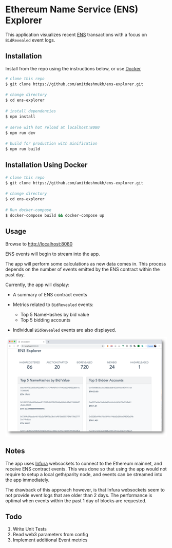 # Ethereum Name Service (ENS) Explorer

This application visualizes recent [ENS](https://ens.domains/) transactions with a focus on `BidRevealed` event logs.

## Installation
Install from the repo using the instructions below, or use [Docker](https://www.docker.com/)

```bash
# clone this repo
$ git clone https://github.com/amitdeshmukh/ens-explorer.git

# change directory
$ cd ens-explorer

# install dependencies
$ npm install

# serve with hot reload at localhost:8080
$ npm run dev

# build for production with minification
$ npm run build

```

## Installation Using Docker

```bash
# clone this repo
$ git clone https://github.com/amitdeshmukh/ens-explorer.git

# change directory
$ cd ens-explorer

# Run docker-compose
$ docker-compose build && docker-compose up

```

## Usage

Browse to [http://localhost:8080](http://localhost:8080)

ENS events will begin to stream into the app.

The app will perform some calculations as new data comes in. This process depends on the number of events emitted by the ENS contract within the past day.

Currently, the app will display:
- A summary of ENS contract events

- Metrics related to `BidRevealed` events:
  - Top 5 NameHashes by bid value
  - Top 5 bidding accounts

- Individual `BidRevealed` events are also displayed.


![Screenshot](src/assets/ens-explorer.png)

## Notes

The app uses [Infura](https://infura.io/) websockets to connect to the Ethereum mainnet, and receive ENS contract events. This was done so that using the app would not require to setup a  local geth/parity node, and events can be streamed into the app immediately.

The drawback of this approach however, is that Infura websockets seem to not provide event logs that are older than 2 days. The performance is optimal when events within the past 1 day of blocks are requested.

## Todo

1. Write Unit Tests
2. Read web3 parameters from config
3. Implement additional Event metrics
